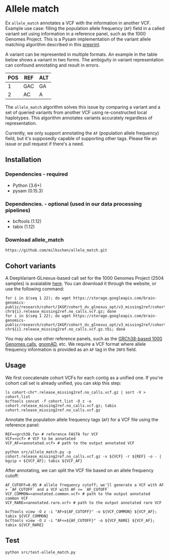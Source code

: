 # Allele match
 Ex
`allele_match` annotates a VCF with the information in another VCF. 
Example use case: filling the population allele frequency (`AF`) field in a called variant set using information in a reference panel, such as the 1000 Genomes Project.
This is a Pysam implementation of the variant allele matching algorithm described in this [preprint](https://doi.org/10.1101/2021.01.06.425550).

A variant can be represented in multiple formats. An example in the table below shows a variant in two forms. The ambiguity in variant representation can confound annotating and result in errors.

| POS | REF | ALT |
|-----|-----|-----|
| 1   | GAC | GA  |
| 2   | AC  | A   |

The `allele_match` algorithm solves this issue by comparing a variant and a set of queried variants from another VCF using re-constructed local haplotypes.
This algorithm annotates variants accurately regardless of representation.

Currently, we only support annotating the `AF` (population allele frequency) field, but it's supposedly capable of supporting other tags. Please file an issue or pull request if there's a need.

## Installation
### Dependencies - required
- Python (3.6+)
- pysam (0.15.3)

### Dependencies. - optional (used in our data processing pipelines)
- bcftools (1.12)
- tabix (1.12)

### Download allele_match
```
https://github.com/milkschen/allele_match.git
```

## Cohort variants
A DeepVariant-GLnexus-based call set for the 1000 Genomes Project (2504 samples) is avaialable [here](https://console.cloud.google.com/storage/browser/brain-genomics-public/research/cohort/1KGP/cohort_dv_glnexus_opt/v3_missing2ref;tab=objects?prefix=&forceOnObjectsSortingFiltering=false).
You can download it through the website, or use the following command:

```
for i in $(seq 1 22); do wget https://storage.googleapis.com/brain-genomics-public/research/cohort/1KGP/cohort_dv_glnexus_opt/v3_missing2ref/cohort-chr${i}.release_missing2ref.no_calls.vcf.gz; done
for i in $(seq 1 22); do wget https://storage.googleapis.com/brain-genomics-public/research/cohort/1KGP/cohort_dv_glnexus_opt/v3_missing2ref/cohort-chr${i}.release_missing2ref.no_calls.vcf.gz.tbi; done
```

You may also use other reference panels, such as the [GRCh38-based 1000 Genomes calls](https://www.internationalgenome.org/announcements/Variant-calls-from-1000-Genomes-Project-data-on-the-GRCh38-reference-assemlby/), [gnomAD](https://gnomad.broadinstitute.org/downloads), etc. 
We require a VCF format where allele frequency information is provided as an `AF` tag in the `INFO` field.

## Usage
We first concatenate cohort VCFs for each contig as a unified one. If you're cohort call set is already unified, you can skip this step:
```
ls cohort-chr*.release_missing2ref.no_calls.vcf.gz | sort -V > cohort.list
bcftools concat -f cohort.list -O z -o cohort.release_missing2ref.no_calls.vcf.gz; tabix cohort.release_missing2ref.no_calls.vcf.gz
```

Annotate the population allele frequency tags (`AF`) for a VCF file using the reference panel:
```
REF=<grch38.fa> # reference FASTA for VCF
VCF=<vcf> # VCF to be annotated
VCF_AF=<annotated.vcf> # path to the output annotated VCF

python src/allele_match.py -p cohort.release_missing2ref.no_calls.vcf.gz -v ${VCF} -r ${REF} -o - | bgzip > ${VCF_AF}; tabix ${VCF_AF}
```

After annotating, we can split the VCF file based on an allele frequency cutoff:
```
AF_CUTOFF=0.05 # allele frequency cutoff; we'll generate a VCF with AF > `AF_CUTOFF` and a VCF with AF <= `AF_CUTOFF`
VCF_COMMON=<annotated.common.vcf> # path to the output annotated common VCF
VCF_RARE=<annotated.rare.vcf> # path to the output annotated rare VCF

bcftools view -O z -i "AF>${AF_CUTOFF}" -o ${VCF_COMMON} ${VCF_AF}; tabix ${VCF_COMMON}
bcftools view -O z -i "AF<=${AF_CUTOFF}" -o ${VCF_RARE} ${VCF_AF}; tabix ${VCF_RARE}
```

## Test
```
python src/test-allele_match.py
```
